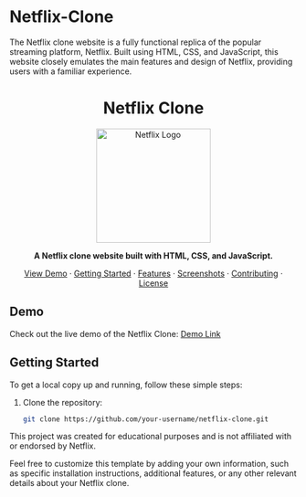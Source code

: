 # Netflix-Clone
The Netflix clone website is a fully functional replica of the popular streaming platform, Netflix. Built using HTML, CSS, and JavaScript, this website closely emulates the main features and design of Netflix, providing users with a familiar experience.
<h1 align="center">Netflix Clone</h1>

<p align="center">
  <img src="https://i.ibb.co/r5krrdz/logo.png" alt="Netflix Logo" width="200">
</p>

<p align="center">
  <strong>A Netflix clone website built with HTML, CSS, and JavaScript.</strong>
</p>

<p align="center">
  <a href="#demo">View Demo</a> ·
  <a href="#getting-started">Getting Started</a> ·
  <a href="#features">Features</a> ·
  <a href="#screenshots">Screenshots</a> ·
  <a href="#contributing">Contributing</a> ·
  <a href="#license">License</a>
</p>

## Demo

Check out the live demo of the Netflix Clone: [Demo Link](https://659a70246270e66f7327529b--exquisite-dusk-f498ed.netlify.app/)

## Getting Started

To get a local copy up and running, follow these simple steps:

1. Clone the repository:
   ```sh
   git clone https://github.com/your-username/netflix-clone.git

  This project was created for educational purposes and is not affiliated with or endorsed by Netflix.
</p>
Feel free to customize this template by adding your own information, such as specific installation instructions, additional features, or any other relevant details about your Netflix clone.
